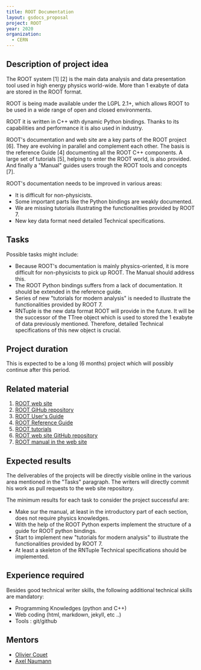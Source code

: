 ```yaml
---
title: ROOT Documentation
layout: gsdocs_proposal
project: ROOT
year: 2020
organization:
  - CERN
---
```


## Description of project idea

The ROOT system [1] [2] is the main data analysis and data presentation tool used in high
energy physics world-wide. More than 1 exabyte of data are stored in the ROOT format.

ROOT is being made available under the LGPL 2.1+, which allows
ROOT to be used in a wide range of open and closed environments.

ROOT it is written in C++ with dynamic Python bindings. Thanks to its
capabilities and performance it is also used in industry.

ROOT's documentation and web site are a key parts of the ROOT project [6]. They are
evolving in parallel and complement each other. The basis is the reference Guide [4]
documenting all the ROOT C++ components. A large set of tutorials [5], helping to
enter the ROOT world, is also provided. And finally a "Manual"
guides users trough the ROOT tools and concepts [7].

ROOT's documentation needs to be improved in various areas:
  - It is difficult for non-physicists.
  - Some important parts like the Python bindings are weakly documented.
  - We are missing tutorials illustrating the functionalities provided by ROOT 7.
  - New key data format need detailed Technical specifications.

## Tasks

 Possible tasks might include:

- Because ROOT's documentation is mainly physics-oriented, it is more
  difficult for non-physicists to pick up ROOT. The Manual should address this.
- The ROOT Python bindings suffers from a lack of documentation. It should be extended in
  the reference guide.
- Series of new "tutorials for modern analysis" is needed to illustrate the
  functionalities provided by ROOT 7.
- RNTuple is the new data format ROOT will provide in the future. It will be the successor
  of the TTree object which is used to stored the 1 exabyte of data previously mentioned.
  Therefore, detailed Technical specifications of this new object is crucial.

## Project duration

This is expected to be a long (6 months) project which will possibly continue
after this period.

## Related material

  1. [ROOT web site](https://root.cern)
  2. [ROOT GiHub repository](https://github.com/root-project/)
  3. [ROOT User's Guide](https://root.cern/guides/users-guide)
  4. [ROOT Reference Guide](https://root.cern/doc/master/)
  5. [ROOT tutorials](https://root.cern/doc/master/group__Tutorials.html)
  6. [ROOT web site GitHub repository](https://github.com/root-project/web)
  7. [ROOT manual in the web site](https://root-project.github.io/web/manual/)

## Expected results

The deliverables of the projects will be directly visible online in the various area
mentioned in the "Tasks" paragraph. The writers will directly commit his work as pull
requests to the web site repository.

The minimum results for each task to consider the project successful are:

- Make sur the manual, at least in the introductory part of each section, does not
  require physics knowledges.
- With the help of the ROOT Python experts implement the structure of a guide for ROOT python
  bindings.
- Start to implement new "tutorials for modern analysis" to illustrate the
  functionalities provided by ROOT 7.
- At least a skeleton of the RNTuple Technical specifications should be implemented.

## Experience required

Besides good technical writer skills, the following additional technical skills are mandatory:

  - Programming Knowledges (python and C++)
  - Web coding (html, markdown, jekyll, etc ..)
  - Tools : git/github

## Mentors

  * [Olivier Couet](mailto:olivier.couet@cern.ch)
  * [Axel Naumann](mailto:axel.naumann@cern.ch)
